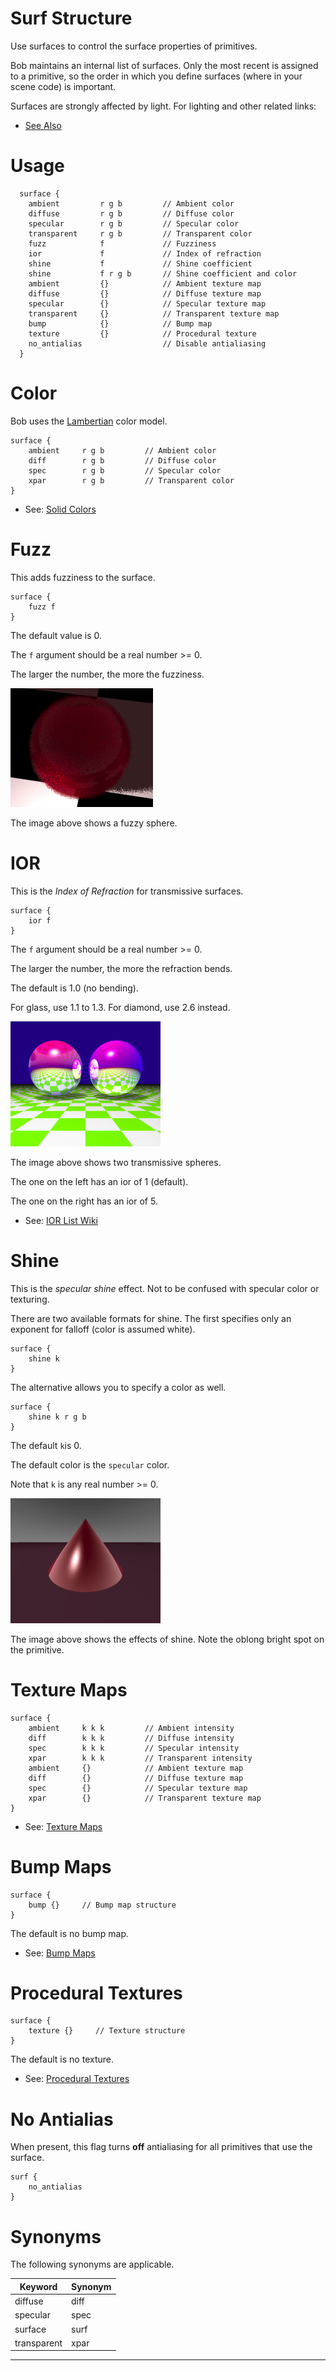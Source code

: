 <link rel="stylesheet" href="../assets/help.css"/>

[texmap]: <texmap.html>
[texproc]: <texproc.html>
[bump]: <bump.html>
[solid]: <solid.html>
[lambert]: <./lambert/lambert.html>
[iorlist]: <https://en.wikipedia.org/wiki/List_of_refractive_indices>

# Surf Structure

Use surfaces to control the surface properties of primitives.

Bob maintains an internal list of surfaces. Only the most recent is
assigned to a primitive, so the order in which you define surfaces
(where in your scene code) is important.

Surfaces are strongly affected by light. For lighting and other
related links:

* [See Also](see-also.html)

# Usage

```
  surface {
    ambient         r g b         // Ambient color
    diffuse         r g b         // Diffuse color
    specular        r g b         // Specular color
    transparent     r g b         // Transparent color
    fuzz            f             // Fuzziness
    ior             f             // Index of refraction
    shine           f             // Shine coefficient
    shine           f r g b       // Shine coefficient and color
    ambient         {}            // Ambient texture map
    diffuse         {}            // Diffuse texture map
    specular        {}            // Specular texture map
    transparent     {}            // Transparent texture map
    bump            {}            // Bump map
    texture         {}            // Procedural texture
    no_antialias                  // Disable antialiasing
  }
```

<a name="color"></a>

# Color

Bob uses the [Lambertian][lambert] color model.

```
surface {
    ambient     r g b         // Ambient color
    diff        r g b         // Diffuse color
    spec        r g b         // Specular color
    xpar        r g b         // Transparent color
}
```

* See: [Solid Colors][solid]

<a name="fuzz"></a>

# Fuzz

This adds fuzziness to the surface.

```
surface {
    fuzz f
}
```

The default value is 0.

The `f` argument should be a real number >= 0.

The larger the number, the more the fuzziness.

<img src="../art/sphere-fuzzy.png" />

The image above shows a fuzzy sphere.

<a name="ior"></a>

# IOR

This is the _Index of Refraction_ for transmissive surfaces.

```
surface {
    ior f
}
```

The `f` argument should be a real number >= 0.

The larger the number, the more the refraction bends.

The default is 1.0 (no bending).

For glass, use 1.1 to 1.3. For diamond, use 2.6 instead.

<img src="../art/ior.png" />

The image above shows two transmissive spheres.

The one on the left has an ior of 1 (default).

The one on the right has an ior of 5.

* See: [IOR List Wiki][iorlist]

<a name="shine"></a>

# Shine

This is the _specular shine_ effect. Not to be confused with
specular color or texturing.

There are two available formats for shine. The first specifies
only an exponent for falloff (color is assumed white).

```
surface {
    shine k
}
```

The alternative allows you to specify a color as well.

```
surface {
    shine k r g b
}
```

The default `k`is 0.

The default color is the `specular` color.

Note that `k` is any real number >= 0.

<img src="../art/shine.png" />

The image above shows the effects of shine. Note the oblong
bright spot on the primitive.

<a name="texturemap"></a>

# Texture Maps

```
surface {
    ambient     k k k         // Ambient intensity
    diff        k k k         // Diffuse intensity
    spec        k k k         // Specular intensity
    xpar        k k k         // Transparent intensity
    ambient     {}            // Ambient texture map
    diff        {}            // Diffuse texture map
    spec        {}            // Specular texture map
    xpar        {}            // Transparent texture map
}
```

* See: [Texture Maps][texmap]

<a name="bump"></a>

# Bump Maps

```
surface {
    bump {}     // Bump map structure
}
```

The default is no bump map.

* See: [Bump Maps][bump]

<a name="texure"></a>

# Procedural Textures

```
surface {
    texture {}     // Texture structure
}
```

The default is no texture.

* See: [Procedural Textures][texproc]

# No Antialias

When present, this flag turns __off__ antialiasing for all primitives
that use the surface.

```
surf {
    no_antialias
}
```

<a name="synonyms"></a>

# Synonyms

The following synonyms are applicable.

| Keyword | Synonym |
| - | - |
| diffuse | diff |
| specular | spec |
| surface | surf |
| transparent | xpar |

---

